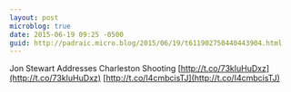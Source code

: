```yaml
---
layout: post
microblog: true
date: 2015-06-19 09:25 -0500
guid: http://padraic.micro.blog/2015/06/19/t611902750440443904.html
---
```

Jon Stewart Addresses Charleston Shooting [http://t.co/73kIuHuDxz](http://t.co/73kIuHuDxz) [http://t.co/I4cmbcisTJ](http://t.co/I4cmbcisTJ)

